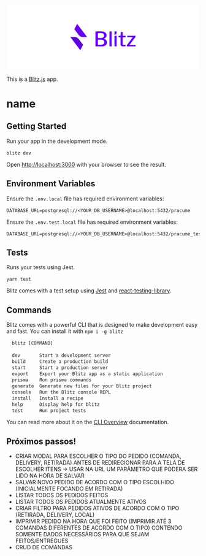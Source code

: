 [![Blitz.js](https://raw.githubusercontent.com/blitz-js/art/master/github-cover-photo.png)](https://blitzjs.com)

This is a [Blitz.js](https://github.com/blitz-js/blitz) app.

# ****name****

## Getting Started

Run your app in the development mode.

```
blitz dev
```

Open [http://localhost:3000](http://localhost:3000) with your browser to see the result.

## Environment Variables

Ensure the `.env.local` file has required environment variables:

```
DATABASE_URL=postgresql://<YOUR_DB_USERNAME>@localhost:5432/pracume
```

Ensure the `.env.test.local` file has required environment variables:

```
DATABASE_URL=postgresql://<YOUR_DB_USERNAME>@localhost:5432/pracume_test
```

## Tests

Runs your tests using Jest.

```
yarn test
```

Blitz comes with a test setup using [Jest](https://jestjs.io/) and [react-testing-library](https://testing-library.com/).

## Commands

Blitz comes with a powerful CLI that is designed to make development easy and fast. You can install it with `npm i -g blitz`

```
  blitz [COMMAND]

  dev       Start a development server
  build     Create a production build
  start     Start a production server
  export    Export your Blitz app as a static application
  prisma    Run prisma commands
  generate  Generate new files for your Blitz project
  console   Run the Blitz console REPL
  install   Install a recipe
  help      Display help for blitz
  test      Run project tests
```

You can read more about it on the [CLI Overview](https://blitzjs.com/docs/cli-overview) documentation.

## Próximos passos!

- CRIAR MODAL PARA ESCOLHER O TIPO DO PEDIDO (COMANDA, DELIVERY, RETIRADA) ANTES DE REDIRECIONAR PARA A TELA DE ESCOLHER ITENS -> USAR NA URL UM PARÂMETRO QUE PODERA SER LIDO NA HORA DE SALVAR
- SALVAR NOVO PEDIDO DE ACORDO COM O TIPO ESCOLHIDO (INICIALMENTE FOCANDO EM RETIRADA)
- LISTAR TODOS OS PEDIDOS FEITOS
- LISTAR TODOS OS PEDIDOS ATUALMENTE ATIVOS
- CRIAR FILTRO PARA PEDIDOS ATIVOS DE ACORDO COM O TIPO (RETIRADA, DELIVERY, LOCAL)
- IMPRIMIR PEDIDO NA HORA QUE FOI FEITO (IMPRIMIR ATÉ 3 COMANDAS DIFERENTES DE ACORDO COM O TIPO) CONTENDO SOMENTE DADOS NECESSÁRIOS PARA QUE SEJAM FEITOS/ENTREGUES
- CRUD DE COMANDAS


